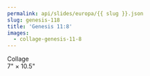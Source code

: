 ```yaml
---
permalink: api/slides/europa/{{ slug }}.json
slug: genesis-118
title: 'Genesis 11:8'
images:
  - collage-genesis-11-8
---
```

Collage  
7" × 10.5"